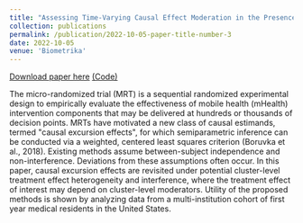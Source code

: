 ```yaml
---
title: "Assessing Time-Varying Causal Effect Moderation in the Presence of Cluster-Level Treatment Effect Heterogeneity"
collection: publications
permalink: /publication/2022-10-05-paper-title-number-3
date: 2022-10-05
venue: 'Biometrika'
---
```



[Download paper here](https://arxiv.org/abs/2102.01681)    [(Code)](https://github.com/Herashi/MRT-mHealthModeration)


The micro-randomized trial (MRT) is a sequential randomized experimental design to empirically evaluate the effectiveness of mobile health (mHealth) intervention components that may be delivered at hundreds or thousands of decision points. MRTs have motivated a new class of causal estimands, termed "causal excursion effects", for which semiparametric inference can be conducted via a weighted, centered least squares criterion (Boruvka et al., 2018). Existing methods assume between-subject independence and non-interference. Deviations from these assumptions often occur. In this paper, causal excursion effects are revisited under potential cluster-level treatment effect heterogeneity and interference, where the treatment effect of interest may depend on cluster-level moderators. Utility of the proposed methods is shown by analyzing data from a multi-institution cohort of first year medical residents in the United States.

